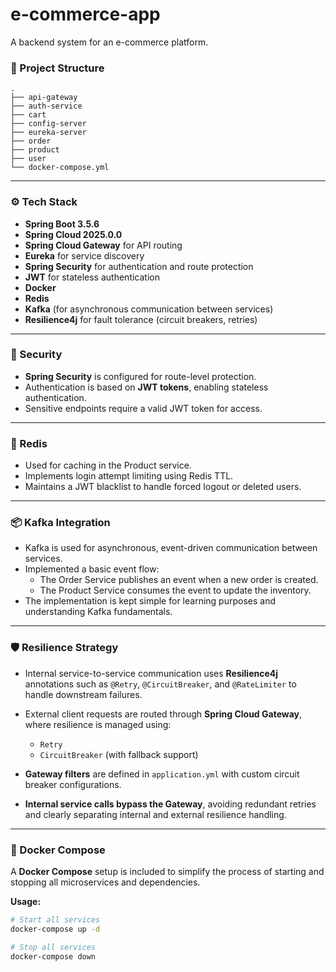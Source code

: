 # e-commerce-app

A backend system for an e-commerce platform.

### 📁 Project Structure

```text
.
├── api-gateway
├── auth-service
├── cart
├── config-server
├── eureka-server
├── order
├── product
├── user
└── docker-compose.yml
```

---

### ⚙️ Tech Stack

- **Spring Boot 3.5.6**
- **Spring Cloud 2025.0.0**
- **Spring Cloud Gateway** for API routing
- **Eureka** for service discovery
- **Spring Security** for authentication and route protection
- **JWT** for stateless authentication
- **Docker**
- **Redis**
- **Kafka** (for asynchronous communication between services)
- **Resilience4j** for fault tolerance (circuit breakers, retries)

---

### 🔐 Security

- **Spring Security** is configured for route-level protection.
- Authentication is based on **JWT tokens**, enabling stateless authentication.
- Sensitive endpoints require a valid JWT token for access.

---

### 🧠 Redis

- Used for caching in the Product service.
- Implements login attempt limiting using Redis TTL.
- Maintains a JWT blacklist to handle forced logout or deleted users.

---

### 📦 Kafka Integration

- Kafka is used for asynchronous, event-driven communication between services.
- Implemented a basic event flow:
    - The Order Service publishes an event when a new order is created.
    - The Product Service consumes the event to update the inventory.
- The implementation is kept simple for learning purposes and understanding Kafka fundamentals.

---

### 🛡️ Resilience Strategy

- Internal service-to-service communication uses **Resilience4j** annotations such as `@Retry`, `@CircuitBreaker`, and
  `@RateLimiter` to handle downstream failures.
- External client requests are routed through **Spring Cloud Gateway**, where resilience is managed using:
    - `Retry`
    - `CircuitBreaker` (with fallback support)

- **Gateway filters** are defined in `application.yml` with custom circuit breaker configurations.
- **Internal service calls bypass the Gateway**, avoiding redundant retries and clearly separating internal and external
  resilience handling.

---

### 🐳 Docker Compose

A **Docker Compose** setup is included to simplify the process of starting and stopping all microservices and
dependencies.

**Usage:**

```bash
# Start all services
docker-compose up -d

# Stop all services
docker-compose down
